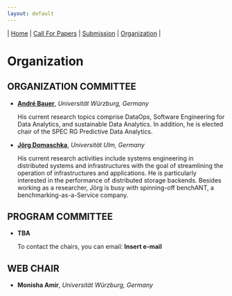 ```yaml
---
layout: default
---
```

| [Home](./index.md) | [Call For Papers](./callForPapers.md) | [Submission](./submission.md) | [Organization](./organization.md) |

<h1><b>Organization</b></h1>

<h2><b>ORGANIZATION COMMITTEE</b></h2>
<ul>
<li>
<p><a href="https://se.informatik.uni-wuerzburg.de/software-engineering-group/staff/andre-bauer/"><b>André Bauer</b></a>, <i>Universität Würzburg, Germany</i></p>

<p>His current research topics comprise DataOps, Software Engineering for Data Analytics, and sustainable Data Analytics. In addition, he is elected chair of the SPEC RG Predictive Data Analytics.</p>
</li>
<li>
<p><b><a href="https://www.uni-ulm.de/in/omi/institut/persons/jd/">Jörg Domaschka</a></b>, <i>Universität Ulm, Germany</i></p>

<p>His current research activities include systems engineering in distributed systems and infrastructures with the goal of streamlining the operation of infrastructures and applications. He is particularly interested in the performance of distributed storage backends. Besides working as a researcher, Jörg is busy with spinning-off benchANT, a benchmarking-as-a-Service company.</p>
</li>
</ul>

<h2><b>PROGRAM COMMITTEE</b></h2>
<ul>
<li>
<p><b>TBA</b></p>
</li>
To contact the chairs, you can email: <b>Insert e-mail</b>
</ul>


<h2><b>WEB CHAIR</b></h2>
<ul>
<li>
<p><b>Monisha Amir</b>, <i>Universität Würzburg, Germany</i></p>
</li>
</ul>
